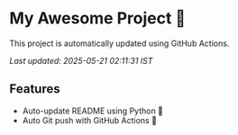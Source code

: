 # My Awesome Project 🚀

This project is automatically updated using GitHub Actions.

_Last updated: 2025-05-21 02:11:31 IST_

## Features
- Auto-update README using Python 🐍
- Auto Git push with GitHub Actions 🤖

